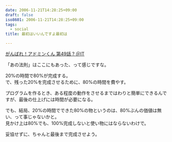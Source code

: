 ```yaml
---
date: 2006-11-21T14:28:25+09:00
draft: false
iso8601: 2006-11-21T14:28:25+09:00
tags:
  - social
title: 最初はいいんですよ最初は

---
```


<div class="entry-body">
  <p><a title="がんばれ！アドミンくん 第49話 ? ＠IT" href="http://www.atmarkit.co.jp/fwin2k/itpropower/admin-kun/049/adminkun049.html">がんばれ！アドミンくん 第49話 ? ＠IT</a></p>

  <p>「あの法則」はここにもあった、って感じですな。<br /></p>

  <p>20%の時間で80%が完成する。<br />
    で、残った20%を完成させるために、80%の時間を費やす。</p>

  <p>プログラムを作るとき、ある程度の動作をさせるまではわりと簡単にできるんですが、最後の仕上げには時間が必要になる。</p>

  <p>でも、結局、20%の時間でできた80%の物というのは、80%ぶんの価値は無い、って事じゃないかと。<br />
    見かけ上は80%でも、100%完成しないと使い物にはならないわけで。</p>

  <p>妥協せずに、ちゃんと最後まで完成させよう。<br /></p>
</div>
